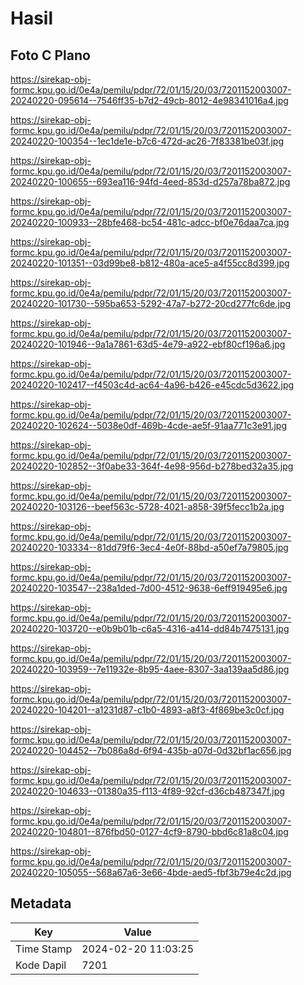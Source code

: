 # Hasil

## Foto C Plano

https://sirekap-obj-formc.kpu.go.id/0e4a/pemilu/pdpr/72/01/15/20/03/7201152003007-20240220-095614--7546ff35-b7d2-49cb-8012-4e98341016a4.jpg

https://sirekap-obj-formc.kpu.go.id/0e4a/pemilu/pdpr/72/01/15/20/03/7201152003007-20240220-100354--1ec1de1e-b7c6-472d-ac26-7f83381be03f.jpg

https://sirekap-obj-formc.kpu.go.id/0e4a/pemilu/pdpr/72/01/15/20/03/7201152003007-20240220-100655--693ea116-94fd-4eed-853d-d257a78ba872.jpg

https://sirekap-obj-formc.kpu.go.id/0e4a/pemilu/pdpr/72/01/15/20/03/7201152003007-20240220-100933--28bfe468-bc54-481c-adcc-bf0e76daa7ca.jpg

https://sirekap-obj-formc.kpu.go.id/0e4a/pemilu/pdpr/72/01/15/20/03/7201152003007-20240220-101351--03d99be8-b812-480a-ace5-a4f55cc8d399.jpg

https://sirekap-obj-formc.kpu.go.id/0e4a/pemilu/pdpr/72/01/15/20/03/7201152003007-20240220-101730--595ba653-5292-47a7-b272-20cd277fc6de.jpg

https://sirekap-obj-formc.kpu.go.id/0e4a/pemilu/pdpr/72/01/15/20/03/7201152003007-20240220-101946--9a1a7861-63d5-4e79-a922-ebf80cf196a6.jpg

https://sirekap-obj-formc.kpu.go.id/0e4a/pemilu/pdpr/72/01/15/20/03/7201152003007-20240220-102417--f4503c4d-ac64-4a96-b426-e45cdc5d3622.jpg

https://sirekap-obj-formc.kpu.go.id/0e4a/pemilu/pdpr/72/01/15/20/03/7201152003007-20240220-102624--5038e0df-469b-4cde-ae5f-91aa771c3e91.jpg

https://sirekap-obj-formc.kpu.go.id/0e4a/pemilu/pdpr/72/01/15/20/03/7201152003007-20240220-102852--3f0abe33-364f-4e98-956d-b278bed32a35.jpg

https://sirekap-obj-formc.kpu.go.id/0e4a/pemilu/pdpr/72/01/15/20/03/7201152003007-20240220-103126--beef563c-5728-4021-a858-39f5fecc1b2a.jpg

https://sirekap-obj-formc.kpu.go.id/0e4a/pemilu/pdpr/72/01/15/20/03/7201152003007-20240220-103334--81dd79f6-3ec4-4e0f-88bd-a50ef7a79805.jpg

https://sirekap-obj-formc.kpu.go.id/0e4a/pemilu/pdpr/72/01/15/20/03/7201152003007-20240220-103547--238a1ded-7d00-4512-9638-6eff919495e6.jpg

https://sirekap-obj-formc.kpu.go.id/0e4a/pemilu/pdpr/72/01/15/20/03/7201152003007-20240220-103720--e0b9b01b-c6a5-4316-a414-dd84b7475131.jpg

https://sirekap-obj-formc.kpu.go.id/0e4a/pemilu/pdpr/72/01/15/20/03/7201152003007-20240220-103959--7e11932e-8b95-4aee-8307-3aa139aa5d86.jpg

https://sirekap-obj-formc.kpu.go.id/0e4a/pemilu/pdpr/72/01/15/20/03/7201152003007-20240220-104201--a1231d87-c1b0-4893-a8f3-4f869be3c0cf.jpg

https://sirekap-obj-formc.kpu.go.id/0e4a/pemilu/pdpr/72/01/15/20/03/7201152003007-20240220-104452--7b086a8d-6f94-435b-a07d-0d32bf1ac656.jpg

https://sirekap-obj-formc.kpu.go.id/0e4a/pemilu/pdpr/72/01/15/20/03/7201152003007-20240220-104633--01380a35-f113-4f89-92cf-d36cb487347f.jpg

https://sirekap-obj-formc.kpu.go.id/0e4a/pemilu/pdpr/72/01/15/20/03/7201152003007-20240220-104801--876fbd50-0127-4cf9-8790-bbd6c81a8c04.jpg

https://sirekap-obj-formc.kpu.go.id/0e4a/pemilu/pdpr/72/01/15/20/03/7201152003007-20240220-105055--568a67a6-3e66-4bde-aed5-fbf3b79e4c2d.jpg


## Metadata

| Key        | Value               |
| ---------- | ------------------- |
| Time Stamp | 2024-02-20 11:03:25 |
| Kode Dapil | 7201                |



